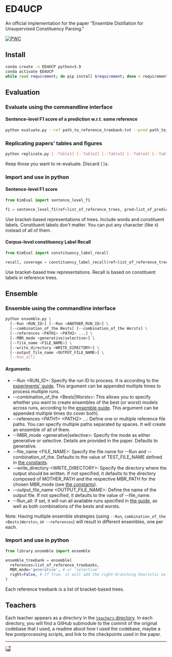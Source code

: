 # ED4UCP
An official implementation for the paper "Ensemble Distillation for Unsupervised Constituency Parsing."

[![PWC](https://img.shields.io/endpoint.svg?url=https://paperswithcode.com/badge/ensemble-distillation-for-unsupervised/constituency-grammar-induction-on-ptb)](https://paperswithcode.com/sota/constituency-grammar-induction-on-ptb?p=ensemble-distillation-for-unsupervised)

## Install
```bash
conda create -n ED4UCP python=3.9
conda activate ED4UCP
while read requirement; do pip install $requirement; done < requirement.txt 
```

## Evaluation
### Evaluate using the commandline interface
#### Sentence-level F1 score of a prediction w.r.t. some reference
```bash
python evaluate.py --ref path_to_reference_treebank.txt --pred path_to_predicted_treebank.txt
```
### Replicating papers' tables and figures
```bash
python replicate.py [--Table1] [--Table2] [--Table3] [--Table4] [--Table6] [--Figure1] [--Figure2] [--Figure4]
```
Keep those you want to re-evaluate. Discard `[]`s.

### Import and use in python
#### Sentence-level F1 score
```python
from KimEval import sentence_level_f1

f1 = sentence_level_f1(ref=list_of_reference_trees, pred=list_of_predicted_trees, round_it=False)
```
Use bracket-based representations of trees. Include words and constituent labels. Constituent labels don't matter. You can put any character (like `X`) instead of all of them.

#### Corpus-level constituency Label Recall
```python
from KimEval import constituency_label_recall

recall, coverage = constituency_label_recall(ref=list_of_reference_trees, pred=list_of_predicted_trees, round_it=False)
```
Use bracket-based tree representations. Recall is based on constituent labels in reference trees.

## Ensemble
### Ensemble using the commandline interface
```bash
python ensemble.py \
  [--Run <RUN_ID>] [--Run <ANOTHER_RUN_ID>] \
  [--combination_of_the Bests] [--combination_of_the Worsts] \
  [--references <PATH1> <PATH2> ...] \
  [--MBR_mode <generative|selective>] \
  [--file_name <FILE_NAME>] \
  [--write_directory <WRITE_DIRECTORY>] \
  [--output_file_name <OUTPUT_FILE_NAME>] \
  [--Run_all]
```
#### Arguments:
* --Run <RUN_ID>: Specify the run ID to process. It is according to the [experiments' guide](https://github.com/MANGA-UOFA/ED4UCP/blob/main/experiments/table6_guide.csv). This argument can be appended multiple times to process multiple runs.
* --combination_of_the <Bests|Worsts>: This allows you to specify whether you want to create ensembles of the best (or worst) models across runs, according to the [ensemble guide](https://github.com/MANGA-UOFA/ED4UCP/blob/main/experiments/ensemble_guide.py). This argument can be appended multiple times (to cover both).
* --references \<PATH1> \<PATH2> ...: Define one or multiple reference file paths. You can specify multiple paths separated by spaces. It will create an ensemble of all of them.
* --MBR_mode <generative|selective>: Specify the mode as either generative or selective. Details are provided in the paper. Defaults to generative.
* --file_name <FILE_NAME>: Specify the file name for --Run and --combination_of_the. Defaults to the value of TEST_FILE_NAME defined in [the constants](https://github.com/MANGA-UOFA/ED4UCP/blob/main/experiments/constants.py).
* --write_directory <WRITE_DIRECTORY>: Specify the directory where the output should be written. If not specified, it defaults to the directory composed of MOTHER_PATH and the respective MBR_PATH for the chosen MBR_mode (see [the constants](https://github.com/MANGA-UOFA/ED4UCP/blob/main/experiments/constants.py)).
* --output_file_name <OUTPUT_FILE_NAME>: Define the name of the output file. If not specified, it defaults to the value of --file_name.
* --Run_all: If set, it will run all available runs specified in [the guide](https://github.com/MANGA-UOFA/ED4UCP/blob/main/experiments/table6_guide.csv), as well as both combinations of the bests and worsts.

Note: Having multiple ensemble strategies (using `--Run`, `combination_of_the <Bests|Worsts>`, or `--references`) will result in different ensembles, one per each.

### Import and use in python
```python
from library.ensemble import ensemble

ensemble_treebank = ensemble(
  references=list_of_reference_treebanks,
  MBR_mode='generative', # or 'selective'
  right=False, # If True, it will add the right-branching heuristic as an additional reference treebank
)
```
Each reference treebank is a list of bracket-based trees.

## Teachers
Each teacher appears as a directory in the [`teachers` directory](https://github.com/MANGA-UOFA/ED4UCP/tree/main/teachers). In each directory, you will find a GitHub submodule to the commit of the original codebase that I used, a readme about how I used the codebase, maybe a few postprocessing scripts, and link to the checkpoints used in the paper.

---
<a href="https://shayeghb.github.io/"><img src="https://shayeghb.github.io/img/favicon.png" style="background-color:red;"/></a>
